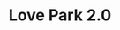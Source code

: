 ---
pid: LS193
title: Love Park 2.0
location_transcription: 
zipcode: '19146'
outside_phl: 
neighborhood: Graduate Hospital,Naval Square,Southwest Center City
age: '34'
age_range: 30-39
instagram: 
image_file_name: LS_193.jpg
proposal_transcription: |-
  A skatable monument
  *See Copenhagen Christiana Section
topic: Philadelphia
topic_summary: '0'
type: Interactive,Space,Park
keywords_other: skate, skatable, free
credit: 
image_labels: |-
  LOVE
  -FREE
twitter: 
facebook: 
permalink: "/monuments/ls193/"
layout: item-page
---
